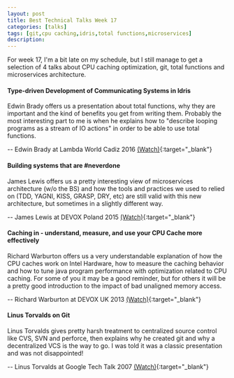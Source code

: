 ```yaml
---
layout: post
title: Best Technical Talks Week 17
categories: [talks]
tags: [git,cpu caching,idris,total functions,microservices]
description:
---
```


For week 17, I'm a bit late on my schedule, but I still manage to get a selection of 4 talks about CPU caching optimization, git, total functions and microservices architecture.

#### Type-driven Development of Communicating Systems in Idris

Edwin Brady offers us a presentation about total functions, why they are important and the kind of benefits you get from writing them. Probably the most interesting part to me is when he explains how to "describe looping programs as a stream of IO actions" in order to be able to use total functions.

-- Edwin Brady at Lambda World Cadiz 2016 [(Watch)](https://www.youtube.com/watch?v=IQO9N0Y8tcM){:target="_blank"}

#### Building systems that are #neverdone

James Lewis offers us a pretty interesting view of microservices architecture (w/o the BS) and how the tools and practices we used to relied on (TDD, YAGNI, KISS, GRASP, DRY, etc) are still valid with this new architecture, but sometimes in a slightly different way.

-- James Lewis at DEVOX Poland 2015 [(Watch)](https://www.youtube.com/watch?v=R_tWgcPYgRs){:target="_blank"}

#### Caching in - understand, measure, and use your CPU Cache more effectively

Richard Warburton offers us a very understandable explanation of how the CPU caches work on Intel Hardware, how to measure the caching behavior and how to tune java program performance with optimization related to CPU caching. For some of you it may be a good reminder, but for others it will be a pretty good introduction to the impact of bad unaligned memory access. 

-- Richard Warburton at DEVOX UK 2013 [(Watch)](https://www.youtube.com/watch?v=7QD9fQRQ_l0){:target="_blank"}

#### Linus Torvalds on Git

Linus Torvalds gives pretty harsh treatment to centralized source control like CVS, SVN and perforce, then explains why he created git and why a decentralized VCS is the way to go. I was told it was a classic presentation and was not disappointed! 

-- Linus Torvalds at Google Tech Talk 2007 [(Watch)](https://www.youtube.com/watch?v=4XpnKHJAok8){:target="_blank"}